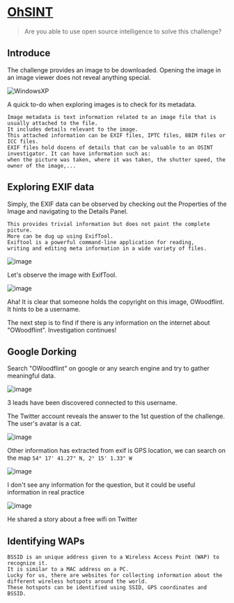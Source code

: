 # [OhSINT](https://tryhackme.com/room/ohsint)
> Are you able to use open source intelligence to solve this challenge?

## Introduce

The challenge provides an image to be downloaded. Opening the image in an image viewer does not reveal anything special.

![WindowsXP](https://user-images.githubusercontent.com/90561566/184367655-fcb261e8-ca27-4ff2-8899-19fe0126e4ce.jpg)

A quick to-do when exploring images is to check for its metadata.

```
Image metadata is text information related to an image file that is usually attached to the file.
It includes details relevant to the image.
This attached information can be EXIF files, IPTC files, 8BIM files or ICC files.
EXIF files hold dozens of details that can be valuable to an OSINT investigator. It can have information such as:
when the picture was taken, where it was taken, the shutter speed, the owner of the image,...
```

## Exploring EXIF data

Simply, the EXIF data can be observed by checking out the Properties of the Image and navigating to the Details Panel.

```
This provides trivial information but does not paint the complete picture.
More can be dug up using ExifTool.
Exiftool is a powerful command-line application for reading,
writing and editing meta information in a wide variety of files.
```

![image](https://user-images.githubusercontent.com/90561566/184367577-eb8797fe-e3dc-4f04-9b4a-b16a565eab80.png)

Let's observe the image with ExifTool.

![image](https://user-images.githubusercontent.com/90561566/184367783-70e34858-bb50-4fbb-a265-1ab8cb08227d.png)

Aha! It is clear that someone holds the copyright on this image, OWoodflint. It hints to be a username.

The next step is to find if there is any information on the internet about "OWoodflint". Investigation continues!

## Google Dorking

Search "OWoodflint" on google or any search engine and try to gather meaningful data.

![image](https://user-images.githubusercontent.com/90561566/184368080-fe1c2b9f-abc7-48b3-8a57-2055a49ec4ae.png)

3 leads have been discovered connected to this username.

The Twitter account reveals the answer to the 1st question of the challenge. The user's avatar is a cat.

![image](https://user-images.githubusercontent.com/90561566/184368148-1f1bf27f-02d4-43a9-a3d0-bd3154667a01.png)

Other information has extracted from exif is GPS location, we can search on the map `54° 17' 41.27" N, 2° 15' 1.33" W`

![image](https://user-images.githubusercontent.com/90561566/184368771-c1294b78-e112-4728-8a9d-f715c61d3035.png)

I don't see any information for the question, but it could be useful information in real practice

![image](https://user-images.githubusercontent.com/90561566/184369137-6d8254ba-bee1-432c-93ca-bf57094919fa.png)

He shared a story about a free wifi on Twitter

## Identifying WAPs

```
BSSID is an unique address given to a Wireless Access Point (WAP) to recognize it.
It is similar to a MAC address on a PC.
Lucky for us, there are websites for collecting information about the different wireless hotspots around the world.
These hotspots can be identified using SSID, GPS coordinates and BSSID.
```





